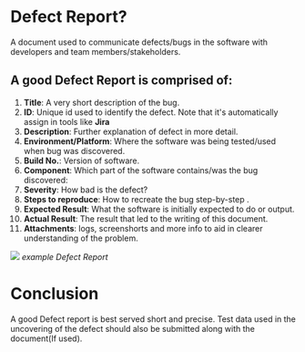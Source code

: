 # Defect Report?
A document used to communicate defects/bugs in the software with developers and 
team members/stakeholders.

## A good Defect Report is comprised of:

1. **Title**: A very short description of the bug.
2. **ID**: Unique id used to identify the defect. Note that it's automatically assign in tools like **Jira**
3. **Description**: Further explanation of defect in more detail.
4. **Environment/Platform**: Where the software was being tested/used when bug was discovered.
5. **Build No.**: Version of software.
6. **Component**: Which part of the software contains/was the bug discovered:
7. **Severity**: How bad is the defect?
8. **Steps to reproduce**: How to recreate the bug step-by-step .
9. **Expected Result**: What the software is initially expected to do or output.
10. **Actual Result**: The result that led to the writing of this document.
11. **Attachments**: logs, screenshorts and more info to aid in clearer understanding of the
 problem.

![](https://res.cloudinary.com/djyirvx7t/image/upload/fl_lossy/q_60/f_webp/c_limit,w_iw,h_ih/v1697186183/bug-report-template/excel-bug-report-template.png)
*example Defect Report*

# Conclusion
A good Defect report is best served short and precise. Test data used in the uncovering of the defect
should also be submitted along with the document(If used).
